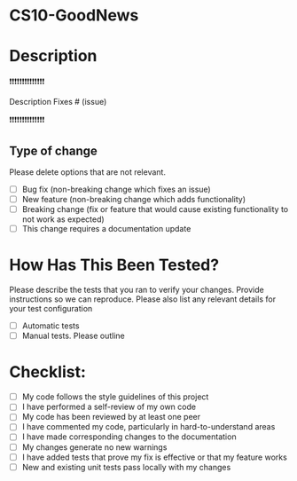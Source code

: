 # CS10-GoodNews

# Description

❗❗❗❗❗❗❗❗❗❗❗❗❗❗

Description
Fixes # (issue)

❗❗❗❗❗❗❗❗❗❗❗❗❗❗

## Type of change

Please delete options that are not relevant.

-   [ ] Bug fix (non-breaking change which fixes an issue)
-   [ ] New feature (non-breaking change which adds functionality)
-   [ ] Breaking change (fix or feature that would cause existing functionality to not work as expected)
-   [ ] This change requires a documentation update

# How Has This Been Tested?

Please describe the tests that you ran to verify your changes. Provide instructions so we can reproduce. Please also list any relevant details for your test configuration

-   [ ] Automatic tests
-   [ ] Manual tests. Please outline

# Checklist:

-   [ ] My code follows the style guidelines of this project
-   [ ] I have performed a self-review of my own code
-   [ ] My code has been reviewed by at least one peer
-   [ ] I have commented my code, particularly in hard-to-understand areas
-   [ ] I have made corresponding changes to the documentation
-   [ ] My changes generate no new warnings
-   [ ] I have added tests that prove my fix is effective or that my feature works
-   [ ] New and existing unit tests pass locally with my changes
